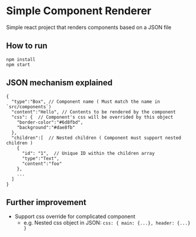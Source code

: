 # Simple Component Renderer

Simple react project that renders components based on a JSON file

## How to run

```
npm install
npm start
```

## JSON mechanism explained

```
{
  "type":"Box", // Component name ( Must match the name in `src/components`)
  "content":"Hello", // Contents to be rendered by the component
  "css": {  // Component's css will be overrided by this object
    "border-color":"#6d8fbd",
    "background":"#dae8fb"
  },
  "children":[  // Nested children ( Component must support nested children )
    {
      "id": "1",  // Unique ID within the children array
      "type":"Text",
      "content":"foo"
    },
    ...
  ]
}
```

## Further improvement
- Support css override for complicated component
  -  e.g. Nested css object in JSON: `css: { main: {...}, header: {...} }`
